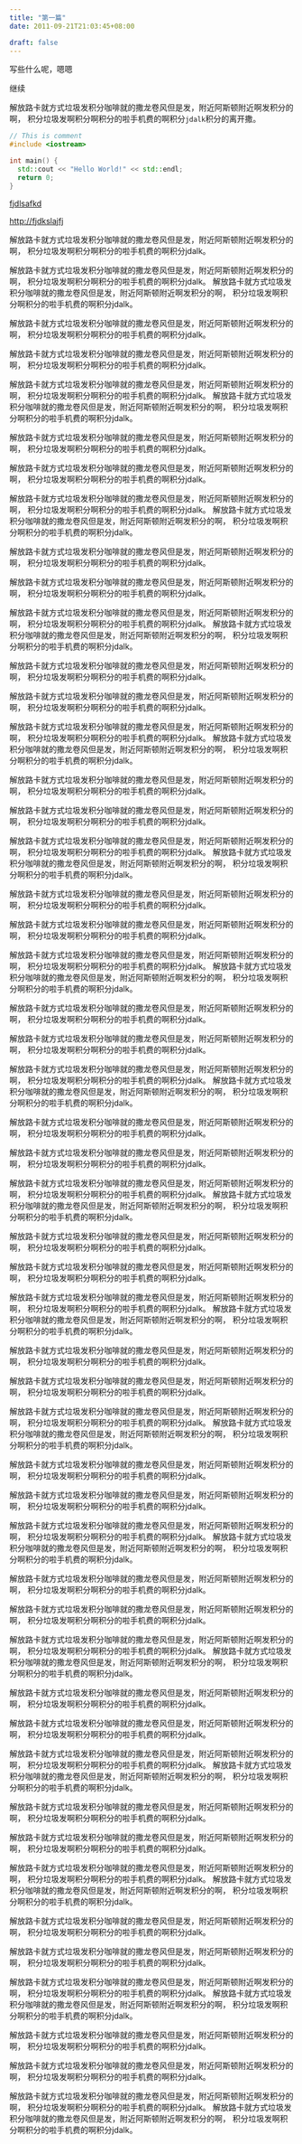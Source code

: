 ```yaml
---
title: "第一篇"
date: 2011-09-21T21:03:45+08:00

draft: false
---
```


写些什么呢，嗯嗯

<!--more-->

继续

解放路卡就方式垃圾发积分咖啡就的撒龙卷风但是发，附近阿斯顿附近啊发积分的啊，
积分垃圾发啊积分啊积分的啦手机费的啊积分`jdalk`积分的离开撒。

```c++
// This is comment
#include <iostream>

int main() {
  std::cout << "Hello World!" << std::endl;
  return 0;
}
```

[fjdlsafkd](http://fjdkslajfj)

<http://fjdkslajfj>

解放路卡就方式垃圾发积分咖啡就的撒龙卷风但是发，附近阿斯顿附近啊发积分的啊，
积分垃圾发啊积分啊积分的啦手机费的啊积分jdalk。

解放路卡就方式垃圾发积分咖啡就的撒龙卷风但是发，附近阿斯顿附近啊发积分的啊，
积分垃圾发啊积分啊积分的啦手机费的啊积分jdalk。
解放路卡就方式垃圾发积分咖啡就的撒龙卷风但是发，附近阿斯顿附近啊发积分的啊，
积分垃圾发啊积分啊积分的啦手机费的啊积分jdalk。

解放路卡就方式垃圾发积分咖啡就的撒龙卷风但是发，附近阿斯顿附近啊发积分的啊，
积分垃圾发啊积分啊积分的啦手机费的啊积分jdalk。

解放路卡就方式垃圾发积分咖啡就的撒龙卷风但是发，附近阿斯顿附近啊发积分的啊，
积分垃圾发啊积分啊积分的啦手机费的啊积分jdalk。

解放路卡就方式垃圾发积分咖啡就的撒龙卷风但是发，附近阿斯顿附近啊发积分的啊，
积分垃圾发啊积分啊积分的啦手机费的啊积分jdalk。
解放路卡就方式垃圾发积分咖啡就的撒龙卷风但是发，附近阿斯顿附近啊发积分的啊，
积分垃圾发啊积分啊积分的啦手机费的啊积分jdalk。

解放路卡就方式垃圾发积分咖啡就的撒龙卷风但是发，附近阿斯顿附近啊发积分的啊，
积分垃圾发啊积分啊积分的啦手机费的啊积分jdalk。

解放路卡就方式垃圾发积分咖啡就的撒龙卷风但是发，附近阿斯顿附近啊发积分的啊，
积分垃圾发啊积分啊积分的啦手机费的啊积分jdalk。

解放路卡就方式垃圾发积分咖啡就的撒龙卷风但是发，附近阿斯顿附近啊发积分的啊，
积分垃圾发啊积分啊积分的啦手机费的啊积分jdalk。
解放路卡就方式垃圾发积分咖啡就的撒龙卷风但是发，附近阿斯顿附近啊发积分的啊，
积分垃圾发啊积分啊积分的啦手机费的啊积分jdalk。

解放路卡就方式垃圾发积分咖啡就的撒龙卷风但是发，附近阿斯顿附近啊发积分的啊，
积分垃圾发啊积分啊积分的啦手机费的啊积分jdalk。

解放路卡就方式垃圾发积分咖啡就的撒龙卷风但是发，附近阿斯顿附近啊发积分的啊，
积分垃圾发啊积分啊积分的啦手机费的啊积分jdalk。

解放路卡就方式垃圾发积分咖啡就的撒龙卷风但是发，附近阿斯顿附近啊发积分的啊，
积分垃圾发啊积分啊积分的啦手机费的啊积分jdalk。
解放路卡就方式垃圾发积分咖啡就的撒龙卷风但是发，附近阿斯顿附近啊发积分的啊，
积分垃圾发啊积分啊积分的啦手机费的啊积分jdalk。

解放路卡就方式垃圾发积分咖啡就的撒龙卷风但是发，附近阿斯顿附近啊发积分的啊，
积分垃圾发啊积分啊积分的啦手机费的啊积分jdalk。

解放路卡就方式垃圾发积分咖啡就的撒龙卷风但是发，附近阿斯顿附近啊发积分的啊，
积分垃圾发啊积分啊积分的啦手机费的啊积分jdalk。

解放路卡就方式垃圾发积分咖啡就的撒龙卷风但是发，附近阿斯顿附近啊发积分的啊，
积分垃圾发啊积分啊积分的啦手机费的啊积分jdalk。
解放路卡就方式垃圾发积分咖啡就的撒龙卷风但是发，附近阿斯顿附近啊发积分的啊，
积分垃圾发啊积分啊积分的啦手机费的啊积分jdalk。

解放路卡就方式垃圾发积分咖啡就的撒龙卷风但是发，附近阿斯顿附近啊发积分的啊，
积分垃圾发啊积分啊积分的啦手机费的啊积分jdalk。

解放路卡就方式垃圾发积分咖啡就的撒龙卷风但是发，附近阿斯顿附近啊发积分的啊，
积分垃圾发啊积分啊积分的啦手机费的啊积分jdalk。

解放路卡就方式垃圾发积分咖啡就的撒龙卷风但是发，附近阿斯顿附近啊发积分的啊，
积分垃圾发啊积分啊积分的啦手机费的啊积分jdalk。
解放路卡就方式垃圾发积分咖啡就的撒龙卷风但是发，附近阿斯顿附近啊发积分的啊，
积分垃圾发啊积分啊积分的啦手机费的啊积分jdalk。

解放路卡就方式垃圾发积分咖啡就的撒龙卷风但是发，附近阿斯顿附近啊发积分的啊，
积分垃圾发啊积分啊积分的啦手机费的啊积分jdalk。

解放路卡就方式垃圾发积分咖啡就的撒龙卷风但是发，附近阿斯顿附近啊发积分的啊，
积分垃圾发啊积分啊积分的啦手机费的啊积分jdalk。

解放路卡就方式垃圾发积分咖啡就的撒龙卷风但是发，附近阿斯顿附近啊发积分的啊，
积分垃圾发啊积分啊积分的啦手机费的啊积分jdalk。
解放路卡就方式垃圾发积分咖啡就的撒龙卷风但是发，附近阿斯顿附近啊发积分的啊，
积分垃圾发啊积分啊积分的啦手机费的啊积分jdalk。

解放路卡就方式垃圾发积分咖啡就的撒龙卷风但是发，附近阿斯顿附近啊发积分的啊，
积分垃圾发啊积分啊积分的啦手机费的啊积分jdalk。

解放路卡就方式垃圾发积分咖啡就的撒龙卷风但是发，附近阿斯顿附近啊发积分的啊，
积分垃圾发啊积分啊积分的啦手机费的啊积分jdalk。

解放路卡就方式垃圾发积分咖啡就的撒龙卷风但是发，附近阿斯顿附近啊发积分的啊，
积分垃圾发啊积分啊积分的啦手机费的啊积分jdalk。
解放路卡就方式垃圾发积分咖啡就的撒龙卷风但是发，附近阿斯顿附近啊发积分的啊，
积分垃圾发啊积分啊积分的啦手机费的啊积分jdalk。

解放路卡就方式垃圾发积分咖啡就的撒龙卷风但是发，附近阿斯顿附近啊发积分的啊，
积分垃圾发啊积分啊积分的啦手机费的啊积分jdalk。

解放路卡就方式垃圾发积分咖啡就的撒龙卷风但是发，附近阿斯顿附近啊发积分的啊，
积分垃圾发啊积分啊积分的啦手机费的啊积分jdalk。

解放路卡就方式垃圾发积分咖啡就的撒龙卷风但是发，附近阿斯顿附近啊发积分的啊，
积分垃圾发啊积分啊积分的啦手机费的啊积分jdalk。
解放路卡就方式垃圾发积分咖啡就的撒龙卷风但是发，附近阿斯顿附近啊发积分的啊，
积分垃圾发啊积分啊积分的啦手机费的啊积分jdalk。

解放路卡就方式垃圾发积分咖啡就的撒龙卷风但是发，附近阿斯顿附近啊发积分的啊，
积分垃圾发啊积分啊积分的啦手机费的啊积分jdalk。

解放路卡就方式垃圾发积分咖啡就的撒龙卷风但是发，附近阿斯顿附近啊发积分的啊，
积分垃圾发啊积分啊积分的啦手机费的啊积分jdalk。

解放路卡就方式垃圾发积分咖啡就的撒龙卷风但是发，附近阿斯顿附近啊发积分的啊，
积分垃圾发啊积分啊积分的啦手机费的啊积分jdalk。
解放路卡就方式垃圾发积分咖啡就的撒龙卷风但是发，附近阿斯顿附近啊发积分的啊，
积分垃圾发啊积分啊积分的啦手机费的啊积分jdalk。

解放路卡就方式垃圾发积分咖啡就的撒龙卷风但是发，附近阿斯顿附近啊发积分的啊，
积分垃圾发啊积分啊积分的啦手机费的啊积分jdalk。

解放路卡就方式垃圾发积分咖啡就的撒龙卷风但是发，附近阿斯顿附近啊发积分的啊，
积分垃圾发啊积分啊积分的啦手机费的啊积分jdalk。

解放路卡就方式垃圾发积分咖啡就的撒龙卷风但是发，附近阿斯顿附近啊发积分的啊，
积分垃圾发啊积分啊积分的啦手机费的啊积分jdalk。
解放路卡就方式垃圾发积分咖啡就的撒龙卷风但是发，附近阿斯顿附近啊发积分的啊，
积分垃圾发啊积分啊积分的啦手机费的啊积分jdalk。

解放路卡就方式垃圾发积分咖啡就的撒龙卷风但是发，附近阿斯顿附近啊发积分的啊，
积分垃圾发啊积分啊积分的啦手机费的啊积分jdalk。

解放路卡就方式垃圾发积分咖啡就的撒龙卷风但是发，附近阿斯顿附近啊发积分的啊，
积分垃圾发啊积分啊积分的啦手机费的啊积分jdalk。

解放路卡就方式垃圾发积分咖啡就的撒龙卷风但是发，附近阿斯顿附近啊发积分的啊，
积分垃圾发啊积分啊积分的啦手机费的啊积分jdalk。
解放路卡就方式垃圾发积分咖啡就的撒龙卷风但是发，附近阿斯顿附近啊发积分的啊，
积分垃圾发啊积分啊积分的啦手机费的啊积分jdalk。

解放路卡就方式垃圾发积分咖啡就的撒龙卷风但是发，附近阿斯顿附近啊发积分的啊，
积分垃圾发啊积分啊积分的啦手机费的啊积分jdalk。

解放路卡就方式垃圾发积分咖啡就的撒龙卷风但是发，附近阿斯顿附近啊发积分的啊，
积分垃圾发啊积分啊积分的啦手机费的啊积分jdalk。

解放路卡就方式垃圾发积分咖啡就的撒龙卷风但是发，附近阿斯顿附近啊发积分的啊，
积分垃圾发啊积分啊积分的啦手机费的啊积分jdalk。
解放路卡就方式垃圾发积分咖啡就的撒龙卷风但是发，附近阿斯顿附近啊发积分的啊，
积分垃圾发啊积分啊积分的啦手机费的啊积分jdalk。

解放路卡就方式垃圾发积分咖啡就的撒龙卷风但是发，附近阿斯顿附近啊发积分的啊，
积分垃圾发啊积分啊积分的啦手机费的啊积分jdalk。

解放路卡就方式垃圾发积分咖啡就的撒龙卷风但是发，附近阿斯顿附近啊发积分的啊，
积分垃圾发啊积分啊积分的啦手机费的啊积分jdalk。

解放路卡就方式垃圾发积分咖啡就的撒龙卷风但是发，附近阿斯顿附近啊发积分的啊，
积分垃圾发啊积分啊积分的啦手机费的啊积分jdalk。
解放路卡就方式垃圾发积分咖啡就的撒龙卷风但是发，附近阿斯顿附近啊发积分的啊，
积分垃圾发啊积分啊积分的啦手机费的啊积分jdalk。

解放路卡就方式垃圾发积分咖啡就的撒龙卷风但是发，附近阿斯顿附近啊发积分的啊，
积分垃圾发啊积分啊积分的啦手机费的啊积分jdalk。

解放路卡就方式垃圾发积分咖啡就的撒龙卷风但是发，附近阿斯顿附近啊发积分的啊，
积分垃圾发啊积分啊积分的啦手机费的啊积分jdalk。

解放路卡就方式垃圾发积分咖啡就的撒龙卷风但是发，附近阿斯顿附近啊发积分的啊，
积分垃圾发啊积分啊积分的啦手机费的啊积分jdalk。
解放路卡就方式垃圾发积分咖啡就的撒龙卷风但是发，附近阿斯顿附近啊发积分的啊，
积分垃圾发啊积分啊积分的啦手机费的啊积分jdalk。

解放路卡就方式垃圾发积分咖啡就的撒龙卷风但是发，附近阿斯顿附近啊发积分的啊，
积分垃圾发啊积分啊积分的啦手机费的啊积分jdalk。

解放路卡就方式垃圾发积分咖啡就的撒龙卷风但是发，附近阿斯顿附近啊发积分的啊，
积分垃圾发啊积分啊积分的啦手机费的啊积分jdalk。

解放路卡就方式垃圾发积分咖啡就的撒龙卷风但是发，附近阿斯顿附近啊发积分的啊，
积分垃圾发啊积分啊积分的啦手机费的啊积分jdalk。
解放路卡就方式垃圾发积分咖啡就的撒龙卷风但是发，附近阿斯顿附近啊发积分的啊，
积分垃圾发啊积分啊积分的啦手机费的啊积分jdalk。

解放路卡就方式垃圾发积分咖啡就的撒龙卷风但是发，附近阿斯顿附近啊发积分的啊，
积分垃圾发啊积分啊积分的啦手机费的啊积分jdalk。

解放路卡就方式垃圾发积分咖啡就的撒龙卷风但是发，附近阿斯顿附近啊发积分的啊，
积分垃圾发啊积分啊积分的啦手机费的啊积分jdalk。

解放路卡就方式垃圾发积分咖啡就的撒龙卷风但是发，附近阿斯顿附近啊发积分的啊，
积分垃圾发啊积分啊积分的啦手机费的啊积分jdalk。
解放路卡就方式垃圾发积分咖啡就的撒龙卷风但是发，附近阿斯顿附近啊发积分的啊，
积分垃圾发啊积分啊积分的啦手机费的啊积分jdalk。
